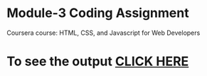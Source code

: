 

# Module-3 Coding Assignment

Coursera course: HTML, CSS, and Javascript for Web Developers

# To see the output [CLICK HERE](https://abhishekhatti45.github.io/Coursera-HTML-CSS-and-JavaScript-for-Web-Developers2/)

